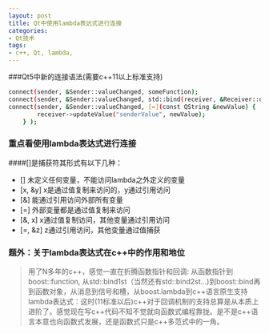 ```yaml
---
layout: post
title: Qt中使用lambda表达式进行连接
categories:
- Qt技术
tags:
- c++, Qt, lambda, 
---
```



###Qt5中新的连接语法(需要c++11以上标准支持)
```sh
connect(sender, &Sender::valueChanged, someFunction);
connect(sender, &Sender::valueChanged, std::bind(receiver, &Receiver::updateValue, "senderValue", std::placeholder::_1) );
connect(sender, &Sender::valueChanged, [=](const QString &newValue) {
        receiver->updateValue("senderValue", newValue);
    } );
```
### 重点看使用lambda表达式进行连接
####[]是捕获符其形式有以下几种：
- []               未定义任何变量，不能访问lambda之外定义的变量
- [x, &y]       x是通过值复制来访问的，y通过引用访问
- [&]             能通过引用访问外部所有变量
- [=]              外部变量都是通过值复制来访问
- [&, x]          x通过值复制访问，其他变量通过引用访问
- [=, &z]       z通过引用访问，其他变量通过值捕获

### 题外：关于lambda表达式在c++中的作用和地位
> 用了N多年的c++，感觉一直在折腾函数指针和回调:
从函数指针到boost::function, 从std::bind1st（当然还有std::bind2st...)到boost::bind再到函数对象，从消息到信号和槽，从boost.lambda到c++语言原生支持lambda表达式：这时(11标准以后)c++对于回调机制的支持总算是从本质上进阶了。感觉现在写c++代码不知不觉就向函数式编程靠拢。是不是c++语言本意也向函数式发展，还是函数式只是c++多范式中的一角。
 